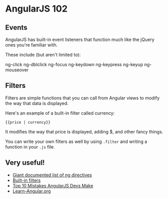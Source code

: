 # AngularJS 102

## Events

AngularJS has built-in event listeners that function much like the jQuery ones you're familiar with.

These include (but aren't limited to):

ng-click
ng-dblclick
ng-focus
ng-keydown
ng-keypress
ng-keyup
ng-mouseover

## Filters

Filters are simple functions that you can call from Angular views to modify the way that data is displayed.

Here's an example of a built-in filter called currency:

    {{price | currency}}

It modifies the way that price is displayed, adding $, and
other fancy things.

You can write your own filters as well by using `.filter` and writing a function in your `.js` file.

## Very useful!

* [Giant documented list of ng directives](https://docs.angularjs.org/api/ng#directive)
* [Built-in filters](https://docs.angularjs.org/api/ng#filter)
* [Top 10 Mistakes AngularJS Devs Make](https://www.airpair.com/angularjs/posts/top-10-mistakes-angularjs-developers-make)
* [Learn-Angular.org](http://www.learn-angular.org/)
